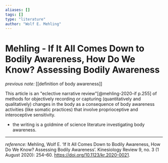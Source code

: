 ```yaml
---
aliases: []
tags: []
type: "literature"
author: "Wolf E. Mehling"
---
```


#  Mehling - If It All Comes Down to Bodily Awareness, How Do We Know? Assessing Bodily Awareness

_previous note:_ [[definition of body awareness]]

This article is an "eclective narrative review"[@mehling-2020-if p.255] of methods for objectively recording or capturing (quantitatively and qualitatively) changes in the body as a consequence of body awareness activities (like somatic practices) that involve proprioceptive and interoceptive sensitivity.

- the writing is a goldmine of science literature investigating body awareness.

---

_reference:_ Mehling, Wolf E. ‘If It All Comes Down to Bodily Awareness, How Do We Know? Assessing Bodily Awareness’. Kinesiology Review 9, no. 3 (1 August 2020): 254–60. https://doi.org/10.1123/kr.2020-0021.
